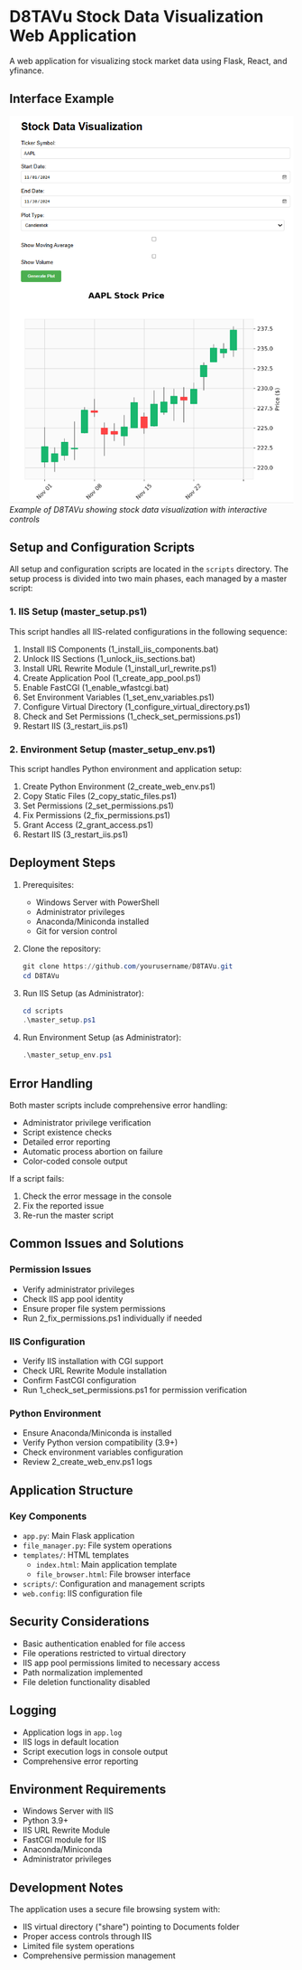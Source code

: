 # D8TAVu Stock Data Visualization Web Application

A web application for visualizing stock market data using Flask, React, and yfinance.

## Interface Example
![D8TAVu Interface Example](docs/interface_example.png)
*Example of D8TAVu showing stock data visualization with interactive controls*

## Setup and Configuration Scripts

All setup and configuration scripts are located in the `scripts` directory. The setup process is divided into two main phases, each managed by a master script:

### 1. IIS Setup (master_setup.ps1)
This script handles all IIS-related configurations in the following sequence:

1. Install IIS Components (1_install_iis_components.bat)
2. Unlock IIS Sections (1_unlock_iis_sections.bat)
3. Install URL Rewrite Module (1_install_url_rewrite.ps1)
4. Create Application Pool (1_create_app_pool.ps1)
5. Enable FastCGI (1_enable_wfastcgi.bat)
6. Set Environment Variables (1_set_env_variables.ps1)
7. Configure Virtual Directory (1_configure_virtual_directory.ps1)
8. Check and Set Permissions (1_check_set_permissions.ps1)
9. Restart IIS (3_restart_iis.ps1)

### 2. Environment Setup (master_setup_env.ps1)
This script handles Python environment and application setup:

1. Create Python Environment (2_create_web_env.ps1)
2. Copy Static Files (2_copy_static_files.ps1)
3. Set Permissions (2_set_permissions.ps1)
4. Fix Permissions (2_fix_permissions.ps1)
5. Grant Access (2_grant_access.ps1)
6. Restart IIS (3_restart_iis.ps1)

## Deployment Steps

1. Prerequisites:
   - Windows Server with PowerShell
   - Administrator privileges
   - Anaconda/Miniconda installed
   - Git for version control

2. Clone the repository:
   ```powershell
   git clone https://github.com/yourusername/D8TAVu.git
   cd D8TAVu
   ```

3. Run IIS Setup (as Administrator):
   ```powershell
   cd scripts
   .\master_setup.ps1
   ```

4. Run Environment Setup (as Administrator):
   ```powershell
   .\master_setup_env.ps1
   ```

## Error Handling

Both master scripts include comprehensive error handling:
- Administrator privilege verification
- Script existence checks
- Detailed error reporting
- Automatic process abortion on failure
- Color-coded console output

If a script fails:
1. Check the error message in the console
2. Fix the reported issue
3. Re-run the master script

## Common Issues and Solutions

### Permission Issues
- Verify administrator privileges
- Check IIS app pool identity
- Ensure proper file system permissions
- Run 2_fix_permissions.ps1 individually if needed

### IIS Configuration
- Verify IIS installation with CGI support
- Check URL Rewrite Module installation
- Confirm FastCGI configuration
- Run 1_check_set_permissions.ps1 for permission verification

### Python Environment
- Ensure Anaconda/Miniconda is installed
- Verify Python version compatibility (3.9+)
- Check environment variables configuration
- Review 2_create_web_env.ps1 logs

## Application Structure

### Key Components
- `app.py`: Main Flask application
- `file_manager.py`: File system operations
- `templates/`: HTML templates
  - `index.html`: Main application template
  - `file_browser.html`: File browser interface
- `scripts/`: Configuration and management scripts
- `web.config`: IIS configuration file

## Security Considerations
- Basic authentication enabled for file access
- File operations restricted to virtual directory
- IIS app pool permissions limited to necessary access
- Path normalization implemented
- File deletion functionality disabled

## Logging
- Application logs in `app.log`
- IIS logs in default location
- Script execution logs in console output
- Comprehensive error reporting

## Environment Requirements

- Windows Server with IIS
- Python 3.9+
- IIS URL Rewrite Module
- FastCGI module for IIS
- Anaconda/Miniconda
- Administrator privileges

## Development Notes

The application uses a secure file browsing system with:
- IIS virtual directory ("share") pointing to Documents folder
- Proper access controls through IIS
- Limited file system operations
- Comprehensive permission management
